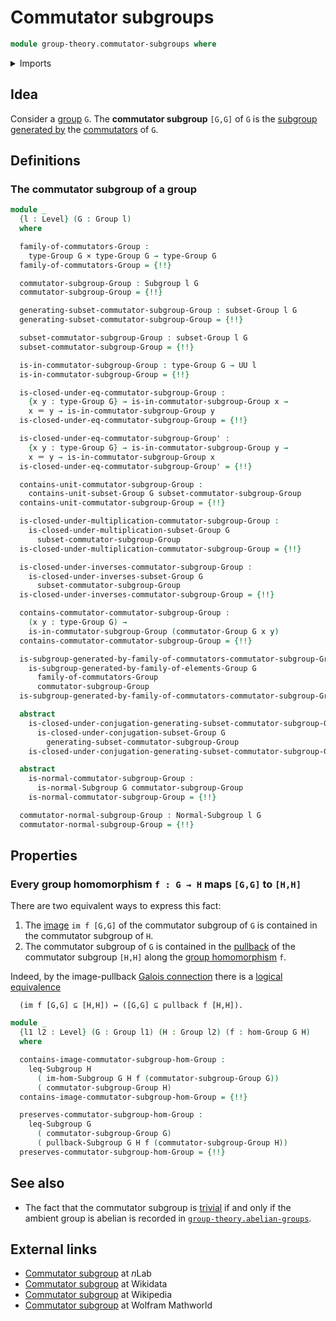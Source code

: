 # Commutator subgroups

```agda
module group-theory.commutator-subgroups where
```

<details><summary>Imports</summary>

```agda
open import foundation.cartesian-product-types
open import foundation.dependent-pair-types
open import foundation.existential-quantification
open import foundation.function-types
open import foundation.identity-types
open import foundation.propositional-truncations
open import foundation.universe-levels

open import group-theory.commutators-of-elements-groups
open import group-theory.conjugation
open import group-theory.groups
open import group-theory.homomorphisms-groups
open import group-theory.images-of-group-homomorphisms
open import group-theory.normal-subgroups
open import group-theory.pullbacks-subgroups
open import group-theory.subgroups
open import group-theory.subgroups-generated-by-families-of-elements-groups
open import group-theory.subgroups-generated-by-subsets-groups
open import group-theory.subsets-groups
```

</details>

## Idea

Consider a [group](group-theory.groups.md) `G`. The **commutator subgroup**
`[G,G]` of `G` is the
[subgroup generated by](group-theory.subgroups-generated-by-families-of-elements-groups.md)
the [commutators](group-theory.commutators-of-elements-groups.md) of `G`.

## Definitions

### The commutator subgroup of a group

```agda
module _
  {l : Level} (G : Group l)
  where

  family-of-commutators-Group :
    type-Group G × type-Group G → type-Group G
  family-of-commutators-Group = {!!}

  commutator-subgroup-Group : Subgroup l G
  commutator-subgroup-Group = {!!}

  generating-subset-commutator-subgroup-Group : subset-Group l G
  generating-subset-commutator-subgroup-Group = {!!}

  subset-commutator-subgroup-Group : subset-Group l G
  subset-commutator-subgroup-Group = {!!}

  is-in-commutator-subgroup-Group : type-Group G → UU l
  is-in-commutator-subgroup-Group = {!!}

  is-closed-under-eq-commutator-subgroup-Group :
    {x y : type-Group G} → is-in-commutator-subgroup-Group x →
    x ＝ y → is-in-commutator-subgroup-Group y
  is-closed-under-eq-commutator-subgroup-Group = {!!}

  is-closed-under-eq-commutator-subgroup-Group' :
    {x y : type-Group G} → is-in-commutator-subgroup-Group y →
    x ＝ y → is-in-commutator-subgroup-Group x
  is-closed-under-eq-commutator-subgroup-Group' = {!!}

  contains-unit-commutator-subgroup-Group :
    contains-unit-subset-Group G subset-commutator-subgroup-Group
  contains-unit-commutator-subgroup-Group = {!!}

  is-closed-under-multiplication-commutator-subgroup-Group :
    is-closed-under-multiplication-subset-Group G
      subset-commutator-subgroup-Group
  is-closed-under-multiplication-commutator-subgroup-Group = {!!}

  is-closed-under-inverses-commutator-subgroup-Group :
    is-closed-under-inverses-subset-Group G
      subset-commutator-subgroup-Group
  is-closed-under-inverses-commutator-subgroup-Group = {!!}

  contains-commutator-commutator-subgroup-Group :
    (x y : type-Group G) →
    is-in-commutator-subgroup-Group (commutator-Group G x y)
  contains-commutator-commutator-subgroup-Group = {!!}

  is-subgroup-generated-by-family-of-commutators-commutator-subgroup-Group :
    is-subgroup-generated-by-family-of-elements-Group G
      family-of-commutators-Group
      commutator-subgroup-Group
  is-subgroup-generated-by-family-of-commutators-commutator-subgroup-Group = {!!}

  abstract
    is-closed-under-conjugation-generating-subset-commutator-subgroup-Group :
      is-closed-under-conjugation-subset-Group G
        generating-subset-commutator-subgroup-Group
    is-closed-under-conjugation-generating-subset-commutator-subgroup-Group = {!!}

  abstract
    is-normal-commutator-subgroup-Group :
      is-normal-Subgroup G commutator-subgroup-Group
    is-normal-commutator-subgroup-Group = {!!}

  commutator-normal-subgroup-Group : Normal-Subgroup l G
  commutator-normal-subgroup-Group = {!!}
```

## Properties

### Every group homomorphism `f : G → H` maps `[G,G]` to `[H,H]`

There are two equivalent ways to express this fact:

1. The [image](group-theory.images-of-group-homomorphisms.md) `im f [G,G]` of
   the commutator subgroup of `G` is contained in the commutator subgroup of
   `H`.
2. The commutator subgroup of `G` is contained in the
   [pullback](group-theory.pullbacks-subgroups.md) of the commutator subgroup
   `[H,H]` along the [group homomorphism](group-theory.homomorphisms-groups.md)
   `f`.

Indeed, by the image-pullback
[Galois connection](order-theory.galois-connections-large-posets.md) there is a
[logical equivalence](foundation.logical-equivalences.md)

```text
  (im f [G,G] ⊆ [H,H]) ↔ ([G,G] ⊆ pullback f [H,H]).
```

```agda
module _
  {l1 l2 : Level} (G : Group l1) (H : Group l2) (f : hom-Group G H)
  where

  contains-image-commutator-subgroup-hom-Group :
    leq-Subgroup H
      ( im-hom-Subgroup G H f (commutator-subgroup-Group G))
      ( commutator-subgroup-Group H)
  contains-image-commutator-subgroup-hom-Group = {!!}

  preserves-commutator-subgroup-hom-Group :
    leq-Subgroup G
      ( commutator-subgroup-Group G)
      ( pullback-Subgroup G H f (commutator-subgroup-Group H))
  preserves-commutator-subgroup-hom-Group = {!!}
```

## See also

- The fact that the commutator subgroup is
  [trivial](group-theory.trivial-subgroups.md) if and only if the ambient group
  is abelian is recorded in
  [`group-theory.abelian-groups`](group-theory.abelian-groups.md).

## External links

- [Commutator subgroup](https://ncatlab.org/nlab/show/commutator%20subgroup) at
  $n$Lab
- [Commutator subgroup](https://www.wikidata.org/wiki/Q522216) at Wikidata
- [Commutator subgroup](https://en.wikipedia.org/wiki/Commutator_subgroup) at
  Wikipedia
- [Commutator subgroup](https://mathworld.wolfram.com/CommutatorSubgroup.html)
  at Wolfram Mathworld
